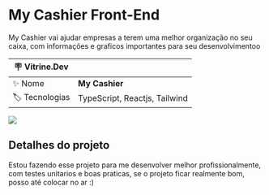 # My Cashier Front-End
My Cashier vai ajudar empresas a terem uma melhor organização no seu caixa, com informações e graficos importantes para seu desenvolvimentoo

| :placard: Vitrine.Dev |     |
| -------------  | --- |
| :sparkles: Nome        | **My Cashier**
| :label: Tecnologias | TypeScript, Reactjs, Tailwind

<!-- Inserir imagem com a #vitrinedev ao final do link -->
![](https://via.placeholder.com/1200x500.png?text=imagem+lindona+do+meu+projeto#vitrinedev)

## Detalhes do projeto

Estou fazendo esse projeto para me desenvolver melhor profissionalmente, com testes unitarios e boas praticas, se o projeto ficar realmente bom, posso até colocar no ar :)
